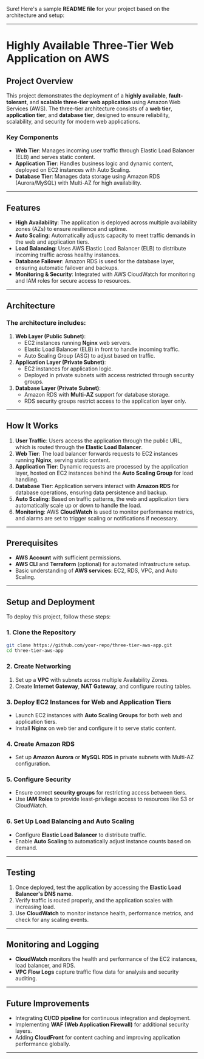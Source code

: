 Sure! Here's a sample **README file** for your project based on the architecture and setup:

---

# Highly Available Three-Tier Web Application on AWS

## Project Overview

This project demonstrates the deployment of a **highly available**, **fault-tolerant**, and **scalable three-tier web application** using Amazon Web Services (AWS). The three-tier architecture consists of a **web tier**, **application tier**, and **database tier**, designed to ensure reliability, scalability, and security for modern web applications.

### Key Components
- **Web Tier**: Manages incoming user traffic through Elastic Load Balancer (ELB) and serves static content.
- **Application Tier**: Handles business logic and dynamic content, deployed on EC2 instances with Auto Scaling.
- **Database Tier**: Manages data storage using Amazon RDS (Aurora/MySQL) with Multi-AZ for high availability.

---

## Features

- **High Availability**: The application is deployed across multiple availability zones (AZs) to ensure resilience and uptime.
- **Auto Scaling**: Automatically adjusts capacity to meet traffic demands in the web and application tiers.
- **Load Balancing**: Uses AWS Elastic Load Balancer (ELB) to distribute incoming traffic across healthy instances.
- **Database Failover**: Amazon RDS is used for the database layer, ensuring automatic failover and backups.
- **Monitoring & Security**: Integrated with AWS CloudWatch for monitoring and IAM roles for secure access to resources.

---

## Architecture

### The architecture includes:
1. **Web Layer (Public Subnet)**:
   - EC2 instances running **Nginx** web servers.
   - Elastic Load Balancer (ELB) in front to handle incoming traffic.
   - Auto Scaling Group (ASG) to adjust based on traffic.
2. **Application Layer (Private Subnet)**:
   - EC2 instances for application logic.
   - Deployed in private subnets with access restricted through security groups.
3. **Database Layer (Private Subnet)**:
   - Amazon RDS with **Multi-AZ** support for database storage.
   - RDS security groups restrict access to the application layer only.

---

## How It Works

1. **User Traffic**: Users access the application through the public URL, which is routed through the **Elastic Load Balancer**.
2. **Web Tier**: The load balancer forwards requests to EC2 instances running **Nginx**, serving static content.
3. **Application Tier**: Dynamic requests are processed by the application layer, hosted on EC2 instances behind the **Auto Scaling Group** for load handling.
4. **Database Tier**: Application servers interact with **Amazon RDS** for database operations, ensuring data persistence and backup.
5. **Auto Scaling**: Based on traffic patterns, the web and application tiers automatically scale up or down to handle the load.
6. **Monitoring**: AWS **CloudWatch** is used to monitor performance metrics, and alarms are set to trigger scaling or notifications if necessary.

---

## Prerequisites

- **AWS Account** with sufficient permissions.
- **AWS CLI** and **Terraform** (optional) for automated infrastructure setup.
- Basic understanding of **AWS services**: EC2, RDS, VPC, and Auto Scaling.

---

## Setup and Deployment

To deploy this project, follow these steps:

### 1. Clone the Repository

```bash
git clone https://github.com/your-repo/three-tier-aws-app.git
cd three-tier-aws-app
```

### 2. Create Networking

1. Set up a **VPC** with subnets across multiple Availability Zones.
2. Create **Internet Gateway**, **NAT Gateway**, and configure routing tables.

### 3. Deploy EC2 Instances for Web and Application Tiers

- Launch EC2 instances with **Auto Scaling Groups** for both web and application tiers.
- Install **Nginx** on web tier and configure it to serve static content.

### 4. Create Amazon RDS

- Set up **Amazon Aurora** or **MySQL RDS** in private subnets with Multi-AZ configuration.

### 5. Configure Security

- Ensure correct **security groups** for restricting access between tiers.
- Use **IAM Roles** to provide least-privilege access to resources like S3 or CloudWatch.

### 6. Set Up Load Balancing and Auto Scaling

- Configure **Elastic Load Balancer** to distribute traffic.
- Enable **Auto Scaling** to automatically adjust instance counts based on demand.

---

## Testing

1. Once deployed, test the application by accessing the **Elastic Load Balancer's DNS name**.
2. Verify traffic is routed properly, and the application scales with increasing load.
3. Use **CloudWatch** to monitor instance health, performance metrics, and check for any scaling events.

---

## Monitoring and Logging

- **CloudWatch** monitors the health and performance of the EC2 instances, load balancer, and RDS.
- **VPC Flow Logs** capture traffic flow data for analysis and security auditing.

---

## Future Improvements

- Integrating **CI/CD pipeline** for continuous integration and deployment.
- Implementing **WAF (Web Application Firewall)** for additional security layers.
- Adding **CloudFront** for content caching and improving application performance globally.

---
